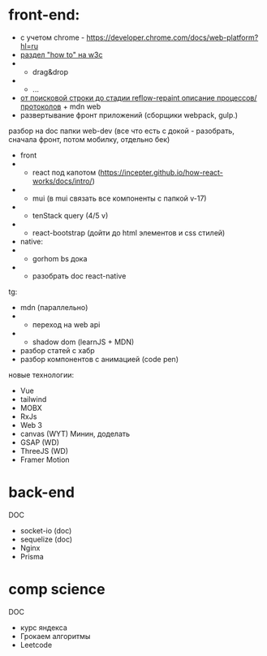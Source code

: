 # front-end:

<!-- notes -->
<!-- notes-work заполнять параллельно с задачами -->

- с учетом chrome - https://developer.chrome.com/docs/web-platform?hl=ru
- [раздел "how to" на w3c](https://www.w3schools.com/howto/default.asp)
- - drag&drop
- - ...
- [от поисковой строки до стадии reflow-repaint описание процессов/протоколов](./comp-science/networking.md) + mdn web
- развертывание фронт приложений (сборщики webpack, gulp.)

<!-- папка web-dev -->

разбор на doc папки web-dev (все что есть с докой - разобрать, сначала фронт, потом мобилку, отдельно бек)

- front
- - react под капотом (https://incepter.github.io/how-react-works/docs/intro/)
- - mui (в mui связать все компоненты с папкой v-17)
- - tenStack query (4/5 v)
- - react-bootstrap (дойти до html элементов и css стилей)
- native:
- - gorhom bs дока
- - разобрать doc react-native

tg:

- mdn (параллельно)
- - переход на web api
- - shadow dom (learnJS + MDN)
- разбор статей с хабр
- разбор компонентов с анимацией (code pen)

новые технологии:

- Vue
- tailwind
- MOBX
- RxJs
- Web 3
  <!-- графика -->
- canvas (WYT) Минин, доделать
- GSAP (WD)
- ThreeJS (WD)
- Framer Motion

# back-end

DOC

- socket-io (doc)
- sequelize (doc)
- Nginx
- Prisma

# comp science

DOC

- курс яндекса
- Грокаем алгоритмы
- Leetcode
